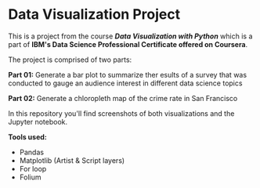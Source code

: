 # Data Visualization Project

This is a project from the course ***Data Visualization with Python*** which is a part of **IBM's Data Science Professional Certificate offered on Coursera**.

The project is comprised of two parts:

**Part 01:**
Generate a bar plot to summarize ther esults of a survey that was conducted to gauge an audience interest in different data science topics

**Part 02:**
Generate a chloropleth map of the crime rate in San Francisco

In this repository you'll find screenshots of both visualizations and the Jupyter notebook.

**Tools used:**
- Pandas
- Matplotlib (Artist & Script layers)
- For loop
- Folium
